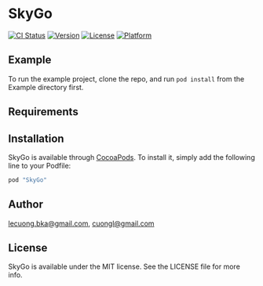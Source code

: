 # SkyGo

[![CI Status](http://img.shields.io/travis/lecuong.bka@gmail.com/SkyGo.svg?style=flat)](https://travis-ci.org/lecuong.bka@gmail.com/SkyGo)
[![Version](https://img.shields.io/cocoapods/v/SkyGo.svg?style=flat)](http://cocoapods.org/pods/SkyGo)
[![License](https://img.shields.io/cocoapods/l/SkyGo.svg?style=flat)](http://cocoapods.org/pods/SkyGo)
[![Platform](https://img.shields.io/cocoapods/p/SkyGo.svg?style=flat)](http://cocoapods.org/pods/SkyGo)

## Example

To run the example project, clone the repo, and run `pod install` from the Example directory first.

## Requirements

## Installation

SkyGo is available through [CocoaPods](http://cocoapods.org). To install
it, simply add the following line to your Podfile:

```ruby
pod "SkyGo"
```

## Author

lecuong.bka@gmail.com, cuongl@gmail.com

## License

SkyGo is available under the MIT license. See the LICENSE file for more info.
